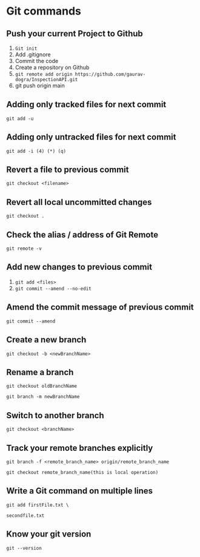 # Git commands

## Push your current Project to Github

1. `Git init`
2. Add .gitignore
3. Commit the code
4. Create a repository on Github
5. `git remote add origin https://github.com/gaurav-dogra/InspectionAPI.git`
6.  git push origin main

## Adding only tracked files for next commit

`git add -u`

## Adding only untracked files for next commit

`git add -i (4) (*) (q)`

## Revert a file to previous commit

`git checkout <filename>`

## Revert all local uncommitted changes

`git checkout .`

## Check the alias / address of Git Remote

`git remote -v`

## Add new changes to previous commit

1. `git add <files>`
2. `git commit --amend --no-edit`

## Amend the commit message of previous commit

`git commit --amend`

## Create a new branch

`git checkout -b <newBranchName>`

## Rename a branch

`git checkout oldBranchName`

`git branch -m newBranchName`

## Switch to another branch

`git checkout <branchName>`

## Track your remote branches explicitly 

`git branch -f <remote_branch_name> origin/remote_branch_name`

`git checkout remote_branch_name(this is local operation)`

## Write a Git command on multiple lines

`git add firstFile.txt \`

`secondfile.txt`

## Know your git version

`git --version`






